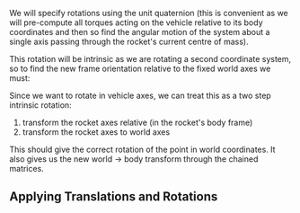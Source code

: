 
We will specify rotations using the unit quaternion (this is convenient as we will pre-compute all torques acting on the vehicle relative to its body coordinates and then so find the angular motion of the system
about a single axis passing through the rocket's current centre of mass). 

This rotation will be intrinsic as we are rotating a second coordinate system, so to find the new frame orientation relative to the fixed world axes we must:

Since we want to rotate in vehicle axes, we can treat this as a two step intrinsic rotation:
1) transform the rocket axes relative (in the rocket's body frame)
2) transform the rocket axes to world axes

This should give the correct rotation of the point in world coordinates. It also gives us the new world -> body transform through the chained matrices.

## Applying Translations and Rotations
